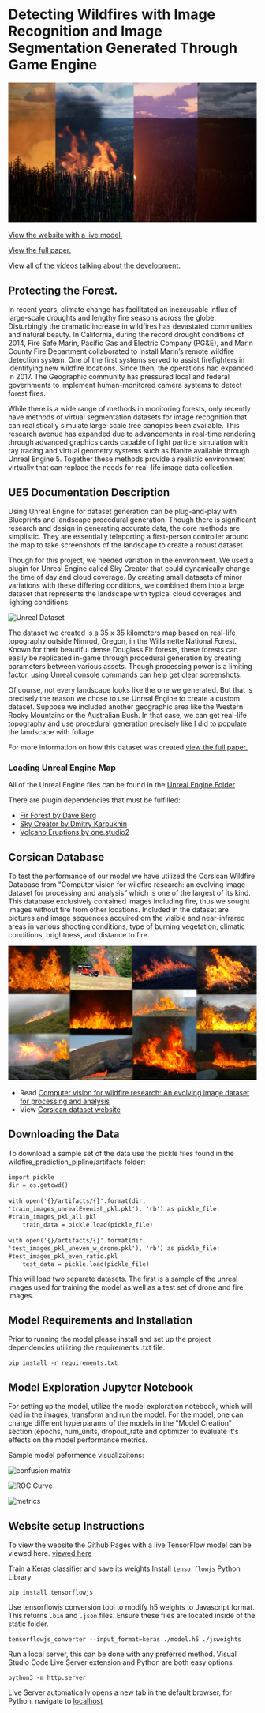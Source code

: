 # Detecting Wildfires with Image Recognition and Image Segmentation Generated Through Game Engine
![The New Way To Prevent Wildfires](assets/wildfire_hero.jpg)

[View the website with a live model.](https://logantcrawford.github.io/wildfire-detection-system/)

[View the full paper.](https://docs.google.com/document/d/1KL5m8Rhk-LxnvMVKsS_5K8OEObJSrm4m_Zfzep6vTIA/edit?usp=sharing)

[View all of the videos talking about the development.](https://www.youtube.com/channel/UCe0wpBbdf6sOYOtreRF5eOQ/videos)
## Protecting the Forest.
In recent years, climate change has facilitated an inexcusable influx of large-scale droughts and lengthy fire seasons across the globe. Disturbingly the dramatic increase in wildfires has devastated communities and natural beauty. In California, during the record drought conditions of 2014, Fire Safe Marin, Pacific Gas and Electric Company (PG&E), and Marin County Fire Department collaborated to install Marin’s remote wildfire detection system. One of the first systems served to assist firefighters in identifying new wildfire locations. Since then, the operations had expanded in 2017. The Geographic community has pressured local and federal governments to implement human-monitored camera systems to detect forest fires.

While there is a wide range of methods in monitoring forests, only recently have methods of virtual segmentation datasets for image recognition that can realistically simulate large-scale tree canopies been available. This research avenue has expanded due to advancements in real-time rendering through advanced graphics cards capable of light particle simulation with ray tracing and virtual geometry systems such as Nanite available through Unreal Engine 5. Together these methods provide a realistic environment virtually that can replace the needs for real-life image data collection.
## UE5 Documentation Description
Using Unreal Engine for dataset generation can be plug-and-play with Blueprints and landscape procedural generation. Though there is significant research and design in generating accurate data, the core methods are simplistic. They are essentially teleporting a first-person controller around the map to take screenshots of the landscape to create a robust dataset.

Though for this project, we needed variation in the environment. We used a plugin for Unreal Engine called Sky Creator that could dynamically change the time of day and cloud coverage. By creating small datasets of minor variations with these differing conditions, we combined them into a large dataset that represents the landscape with typical cloud coverages and lighting conditions. 

![Unreal Dataset](assets/unreal_dataset.jpg)

The dataset we created is a 35 x 35 kilometers map based on real-life topography outside Nimrod, Oregon, in the Willamette National Forest. Known for their beautiful dense Douglass Fir forests, these forests can easily be replicated in-game through procedural generation by creating parameters between various assets. Though processing power is a limiting factor, using Unreal console commands can help get clear screenshots. 

Of course, not every landscape looks like the one we generated. But that is precisely the reason we chose to use Unreal Engine to create a custom dataset. Suppose we included another geographic area like the Western Rocky Mountains or the Australian Bush. In that case, we can get real-life topography and use procedural generation precisely like I did to populate the landscape with foliage. 

For more information on how this dataset was created [view the full paper.](https://docs.google.com/document/d/1KL5m8Rhk-LxnvMVKsS_5K8OEObJSrm4m_Zfzep6vTIA/edit?usp=sharing)
### Loading Unreal Engine Map
All of the Unreal Engine files can be found in the [Unreal Engine Folder](unreal/)

There are plugin dependencies that must be fulfilled:
- [Fir Forest by Dave Berg](https://www.unrealengine.com/marketplace/en-US/product/fir-forest)
- [Sky Creator by Dmitry Karpukhin](https://www.unrealengine.com/marketplace/en-US/product/sky-creator)
- [Volcano Eruptions by one.studio2](https://www.unrealengine.com/marketplace/en-US/product/volcano-pack)

## Corsican Database
To test the performance of our model we have utilized the Corsican Wildfire Database from "Computer vision for wildfire research: an evolving image dataset for processing and analysis” which is one of the largest of its kind. This database exclusively contained images including fire, thus we sought images without fire from other locations. Included in the dataset are pictures and image sequences acquired om the visible and near-infrared areas in various shooting conditions, type of burning vegetation, climatic conditions, brightness, and distance to fire. 

![Corsican Dataset](assets/corsican_dataset.jpg)

- Read [Computer vision for wildfire research: An evolving image dataset for processing and analysis](https://www.sciencedirect.com/science/article/pii/S0379711217302114)
- View [Corsican dataset website](http://cfdb.univ-corse.fr/index.php?menu=1)

## Downloading the Data
To download a sample set of the data use the pickle files found in the wildfire_prediction_pipline/artifacts folder: 

```
import pickle
dir = os.getcwd()

with open('{}/artifacts/{}'.format(dir, 'train_images_unrealEvenish_pkl.pkl'), 'rb') as pickle_file: #train_images_pkl_all.pkl
    train_data = pickle.load(pickle_file)

with open('{}/artifacts/{}'.format(dir, 'test_images_pkl_uneven_w_drone.pkl'), 'rb') as pickle_file: #test_images_pkl_even_ratio.pkl
    test_data = pickle.load(pickle_file)
```

This will load two separate datasets. The first is a sample of the unreal images used for training the model as well as a test set of drone and fire images. 

## Model Requirements and Installation
Prior to running the model please install and set up the project dependencies utilizing the requirements .txt file. 

```
pip install -r requirements.txt
```

## Model Exploration Jupyter Notebook

For setting up the model, utilize the model exploration notebook, which will load in the images, transform and run the model. For the model, one can change different hyperparams of the models in the "Model Creation" section (epochs, num_units, dropout_rate and optimizer to evaluate it's effects on the model performance metrics. 

Sample model peformence visualizaitons: 

![confusion matrix](assets/confusionmatrix2.jpg)

![ROC Curve](assets/ROC_AUC.jpg)

![metrics](metrics_vis.png)

## Website setup Instructions
To view the website the Github Pages with a live TensorFlow model can be viewed here. [viewed here](https://logantcrawford.github.io/wildfire-detection-system/)

Train a Keras classifier and save its weights
Install `tensorflowjs` Python Library
```
pip install tensorflowjs
```
Use tensorflowjs conversion tool to modify h5 weights to Javascript format. This returns `.bin` and `.json` files. Ensure these files are located inside of the static folder.
```
tensorflowjs_converter --input_format=keras ./model.h5 ./jsweights
```
Run a local server, this can be done with any preferred method. Visual Studio Code Live Server extension and Python are both easy options.
```
python3 -m http.server
```
Live Server automatically opens a new tab in the default browser, for Python, navigate to [localhost](http://127.0.0.1:8000/)


